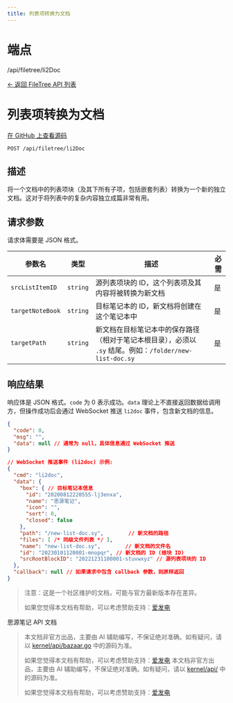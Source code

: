 ```yaml
---
title: 列表项转换为文档
---
```

# 端点

/api/filetree/li2Doc

[← 返回 FileTree API 列表](../pages/filetree.html)

# 列表项转换为文档

[在 GitHub 上查看源码](https://github.com/siyuan-note/siyuan/blob/master/kernel/api/filetree.go#L251)

`POST /api/filetree/li2Doc`

## 描述

将一个文档中的列表项块（及其下所有子项，包括嵌套列表）转换为一个新的独立文档。这对于将列表中的复杂内容独立成篇非常有用。

## 请求参数

请求体需要是 JSON 格式。

| 参数名 | 类型 | 描述 | 必需 |
| --- | --- | --- | --- |
| `srcListItemID` | `string` | 源列表项块的 ID，这个列表项及其内容将被转换为新文档 | 是 |
| `targetNoteBook` | `string` | 目标笔记本的 ID，新文档将创建在这个笔记本中 | 是 |
| `targetPath` | `string` | 新文档在目标笔记本中的保存路径（相对于笔记本根目录），必须以 `.sy` 结尾。例如：`/folder/new-list-doc.sy` | 是 |

## 响应结果

响应体是 JSON 格式。`code` 为 0 表示成功。`data` 理论上不直接返回数据给调用方，但操作成功后会通过 WebSocket 推送 `li2doc` 事件，包含新文档的信息。

```json
{
  "code": 0,
  "msg": "",
  "data": null // 通常为 null，具体信息通过 WebSocket 推送
}

// WebSocket 推送事件 (li2doc) 示例:
{
  "cmd": "li2doc",
  "data": {
    "box": { // 目标笔记本信息
      "id": "20200812220555-lj3enxa",
      "name": "思源笔记",
      "icon": "",
      "sort": 0,
      "closed": false
    },
    "path": "/new-list-doc.sy",        // 新文档的路径
    "files": [ /* 同级文件列表 */ ],
    "name": "new-list-doc.sy",        // 新文档的文件名
    "id": "20230101120001-mnopqr", // 新文档的 ID (根块 ID)
    "srcRootBlockID": "20221231100001-stuvwxyz" // 源列表项块的 ID
  },
  "callback": null // 如果请求中包含 callback 参数，则原样返回
}
```

> 注意：这是一个社区维护的文档，可能与官方最新版本存在差异。
> 
> 如果您觉得本文档有帮助，可以考虑赞助支持：[爱发电](https://afdian.com/a/leolee9086?tab=feed)

思源笔记 API 文档
> 本文档非官方出品，主要由 AI 辅助编写，不保证绝对准确。如有疑问，请以 [kernel/api/bazaar.go](https://github.com/siyuan-note/siyuan/blob/master/kernel/api/bazaar.go) 中的源码为准。
> 
> 如果您觉得本文档有帮助，可以考虑赞助支持：[爱发电](https://afdian.com/a/leolee9086?tab=feed)
> 本文档非官方出品，主要由 AI 辅助编写，不保证绝对准确。如有疑问，请以 [kernel/api/](https://github.com/siyuan-note/siyuan/blob/master/kernel/api/) 中的源码为准。
> 
> 如果您觉得本文档有帮助，可以考虑赞助支持：[爱发电](https://afdian.com/a/leolee9086?tab=feed)
